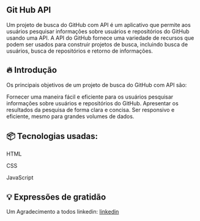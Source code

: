 ## Git Hub API

Um projeto de busca do GitHub com API é um aplicativo que permite aos usuários pesquisar informações sobre usuários e repositórios do GitHub usando uma API. A API do GitHub fornece uma variedade de recursos que podem ser usados para construir projetos de busca, incluindo busca de usuários, busca de repositórios e retorno de informações.

## 🔥 Introdução
Os principais objetivos de um projeto de busca do GitHub com API são:

Fornecer uma maneira fácil e eficiente para os usuários pesquisar informações sobre usuários e repositórios do GitHub.
Apresentar os resultados da pesquisa de forma clara e concisa.
Ser responsivo e eficiente, mesmo para grandes volumes de dados.


 ## 📦 Tecnologias usadas:
HTML

CSS

JavaScript
##

## 💡 Expressões de gratidão
Um Agradecimento a todos
linkedin: [linkedin](https://www.linkedin.com/in/nathan-enrico-958263275/)
##
